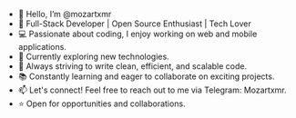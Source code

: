 - 👋 Hello, I’m @mozartxmr
- 🚀 Full-Stack Developer | Open Source Enthusiast | Tech Lover
- 💻 Passionate about coding, I enjoy working on web and mobile applications.
- 🌱 Currently exploring new technologies.
- 🎯 Always striving to write clean, efficient, and scalable code.
- 📚 Constantly learning and eager to collaborate on exciting projects.
- 📫 Let's connect! Feel free to reach out to me via Telegram: Mozartxmr.
- ⭐ Open for opportunities and collaborations.


<!---
mozartxmr/mozartxmr is a ✨ special ✨ repository because its `README.md` (this file) appears on your GitHub profile.
You can click the Preview link to take a look at your changes.
--->
